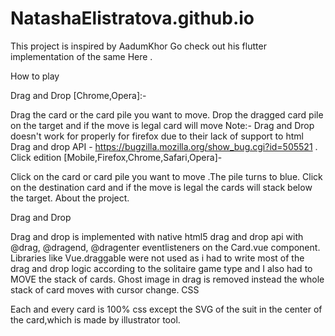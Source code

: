 # NatashaElistratova.github.io
This project is inspired by AadumKhor Go check out his flutter implementation of the same Here .

How to play

Drag and Drop [Chrome,Opera]:-

Drag the card or the card pile you want to move.
Drop the dragged card pile on the target and if the move is legal card will move
Note:- Drag and Drop doesn't work for properly for firefox due to their lack of support to html Drag and drop API - https://bugzilla.mozilla.org/show_bug.cgi?id=505521 .
Click edition [Mobile,Firefox,Chrome,Safari,Opera]-

Click on the card or card pile you want to move .The pile turns to blue.
Click on the destination card and if the move is legal the cards will stack below the target.
About the project.

Drag and Drop

Drag and drop is implemented with native html5 drag and drop api with @drag, @dragend, @dragenter eventlisteners on the Card.vue component.
Libraries like Vue.draggable were not used as i had to write most of the drag and drop logic according to the solitaire game type and I also had to MOVE the stack of cards.
Ghost image in drag is removed instead the whole stack of card moves with cursor change.
CSS

Each and every card is 100% css except the SVG of the suit in the center of the card,which is made by illustrator tool.
